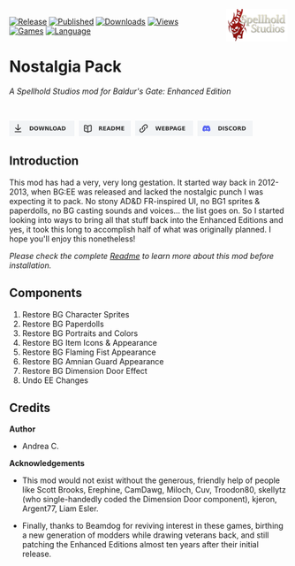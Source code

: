 <picture>
  <source media="(prefers-color-scheme: dark)" srcset="https://raw.githubusercontent.com/Spellhold-Studios/Spellhold-Studios.github.io/main/assets/images/shs-corner-logo.png" />
  <source media="(prefers-color-scheme: light)" srcset="https://raw.githubusercontent.com/Spellhold-Studios/Spellhold-Studios.github.io/main/assets/images/shs-corner-logo.png" />
  <img align="right" alt="SHS logo" src="https://raw.githubusercontent.com/Spellhold-Studios/Spellhold-Studios.github.io/main/assets/images/shs-corner-logo.png" width="22%">
</picture>

[![Release](https://img.shields.io/github/v/release/Spellhold-Studios/Nostalgia-Pack?include_prereleases&color=%2392403a)](https://github.com/Spellhold-Studios/Nostalgia-Pack/releases/latest)
[![Published](https://img.shields.io/github/release-date/Spellhold-Studios/Nostalgia-Pack?display_date=published_at&label=published&color=%2392403a)](https://github.com/Spellhold-Studios/Nostalgia-Pack/releases/latest)
[![Downloads](https://img.shields.io/github/downloads/Spellhold-Studios/Nostalgia-Pack/total?color=%2392403a)](https://github.com/Spellhold-Studios/Nostalgia-Pack/releases)
[![Views](https://badges.pufler.dev/visits/Spellhold-Studios/Nostalgia-Pack?label=views&color=%2392403a)](https://github.com/Spellhold-Studios/Nostalgia-Pack/releases)
<br>
[![Games](https://img.shields.io/badge/games-BG%3AEE%20%a0%20SoD%20%a0%20BG2%3AEE%20%a0%20EET%20%a0%20IWD%3AEE-%2392403a)](https://github.com/Spellhold-Studios/Nostalgia-Pack/releases)
[![Language](https://img.shields.io/badge/language-en-%2392403a)](https://github.com/Spellhold-Studios/Nostalgia-Pack/releases)

<!--
Badges white space separator: %20%a0%20
Badges ":" (colon) symbol: %3A
Badges "-" (hyphen) symbol: --
Games full list: BG1 BG2 BGT BG%3AEE SoD BG2%3AEE EET IWD1 IWD2 IWD%3AEE PST PST%3AEE
IETF language tags: https://spellhold-studios.github.io/readmes/template-basic/ietf-lang-tags.pdf
Why some badges update slowly: https://github.com/pujux/badge-it/issues/78
-->

# Nostalgia Pack

*A Spellhold Studios mod for Baldur's Gate: Enhanced Edition*

<br>

[<img alt="Download" src="https://raw.githubusercontent.com/Spellhold-Studios/Spellhold-Studios.github.io/main/assets/buttons/download.svg" height="28">](https://github.com/Spellhold-Studios/Nostalgia-Pack/releases/latest)&nbsp;
[<img alt="Readme" src="https://raw.githubusercontent.com/Spellhold-Studios/Spellhold-Studios.github.io/main/assets/buttons/readme.svg" height="28">](https://spellhold-studios.github.io/readmes/nostalgia-pack/readme.txt)&nbsp;
[<img alt="Webpage" src="https://raw.githubusercontent.com/Spellhold-Studios/Spellhold-Studios.github.io/main/assets/buttons/webpage.svg" height="28">](https://spellhold-studios.github.io/)&nbsp;
[<img alt="Discord" src="https://raw.githubusercontent.com/Spellhold-Studios/Spellhold-Studios.github.io/main/assets/buttons/discord-blue.svg" height="28">](https://discord.gg/pE2Njbdb2a)

## Introduction

This mod has had a very, very long gestation. It started way back in 2012-2013, when BG:EE was released and lacked the nostalgic punch I was expecting it to pack. No stony AD&D FR-inspired UI, no BG1 sprites & paperdolls, no BG casting sounds and voices... the list goes on. So I started looking into ways to bring all that stuff back into the Enhanced Editions and yes, it took this long to accomplish half of what was originally planned. I hope you'll enjoy this nonetheless!

*Please check the complete [Readme](https://spellhold-studios.github.io/readmes/nostalgia-pack/readme.txt) to learn more about this mod before installation.*

## Components

1. Restore BG Character Sprites
2. Restore BG Paperdolls
3. Restore BG Portraits and Colors
4. Restore BG Item Icons & Appearance
5. Restore BG Flaming Fist Appearance
6. Restore BG Amnian Guard Appearance
7. Restore BG Dimension Door Effect
8. Undo EE Changes

## Credits

<!-- double space after each credits **Heading** if you don't need lists -->

**Author**  

- Andrea C.

**Acknowledgements**  

- This mod would not exist without the generous, friendly help of people like Scott Brooks, Erephine, CamDawg, Miloch, Cuv, Troodon80, skellytz (who single-handedly coded the Dimension Door component), kjeron, Argent77, Liam Esler.

- Finally, thanks to Beamdog for reviving interest in these games, birthing a new generation of modders while drawing veterans back, and still patching the Enhanced Editions almost ten years after their initial release. 
